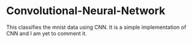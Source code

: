 # Convolutional-Neural-Network
This classifies the mnist data using CNN. It is a simple implementation of CNN and I am yet to comment it. 
